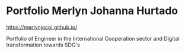 # Portfolio Merlyn Johanna Hurtado 

https://merlynjocol.github.io/

Portfolio of Engineer in the International Cooperation sector and Digital transformation towards SDG's

